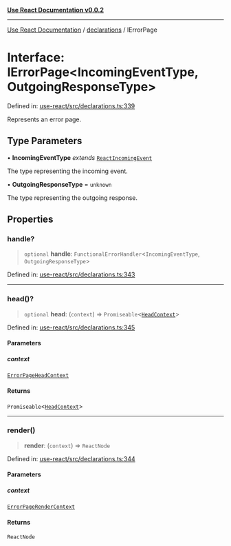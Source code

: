 [**Use React Documentation v0.0.2**](../../README.md)

***

[Use React Documentation](../../modules.md) / [declarations](../README.md) / IErrorPage

# Interface: IErrorPage\<IncomingEventType, OutgoingResponseType\>

Defined in: [use-react/src/declarations.ts:339](https://github.com/stonemjs/use-react/blob/a85b32b76e105a7bc655ce084e0841ade8b0df8a/src/declarations.ts#L339)

Represents an error page.

## Type Parameters

• **IncomingEventType** *extends* [`ReactIncomingEvent`](../type-aliases/ReactIncomingEvent.md)

The type representing the incoming event.

• **OutgoingResponseType** = `unknown`

The type representing the outgoing response.

## Properties

### handle?

> `optional` **handle**: `FunctionalErrorHandler`\<`IncomingEventType`, `OutgoingResponseType`\>

Defined in: [use-react/src/declarations.ts:343](https://github.com/stonemjs/use-react/blob/a85b32b76e105a7bc655ce084e0841ade8b0df8a/src/declarations.ts#L343)

***

### head()?

> `optional` **head**: (`context`) => `Promiseable`\<[`HeadContext`](HeadContext.md)\>

Defined in: [use-react/src/declarations.ts:345](https://github.com/stonemjs/use-react/blob/a85b32b76e105a7bc655ce084e0841ade8b0df8a/src/declarations.ts#L345)

#### Parameters

##### context

[`ErrorPageHeadContext`](ErrorPageHeadContext.md)

#### Returns

`Promiseable`\<[`HeadContext`](HeadContext.md)\>

***

### render()

> **render**: (`context`) => `ReactNode`

Defined in: [use-react/src/declarations.ts:344](https://github.com/stonemjs/use-react/blob/a85b32b76e105a7bc655ce084e0841ade8b0df8a/src/declarations.ts#L344)

#### Parameters

##### context

[`ErrorPageRenderContext`](ErrorPageRenderContext.md)

#### Returns

`ReactNode`
